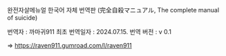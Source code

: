 완전자살메뉴얼 한국어 자체 번역판
(完全自殺マニュアル, The complete manual of suicide)

번역자 : 까마귀911
최초 번역일자 : 2024.07.15.
번역 버전 : v 0.1

 => https://raven911.gumroad.com/l/raven911
